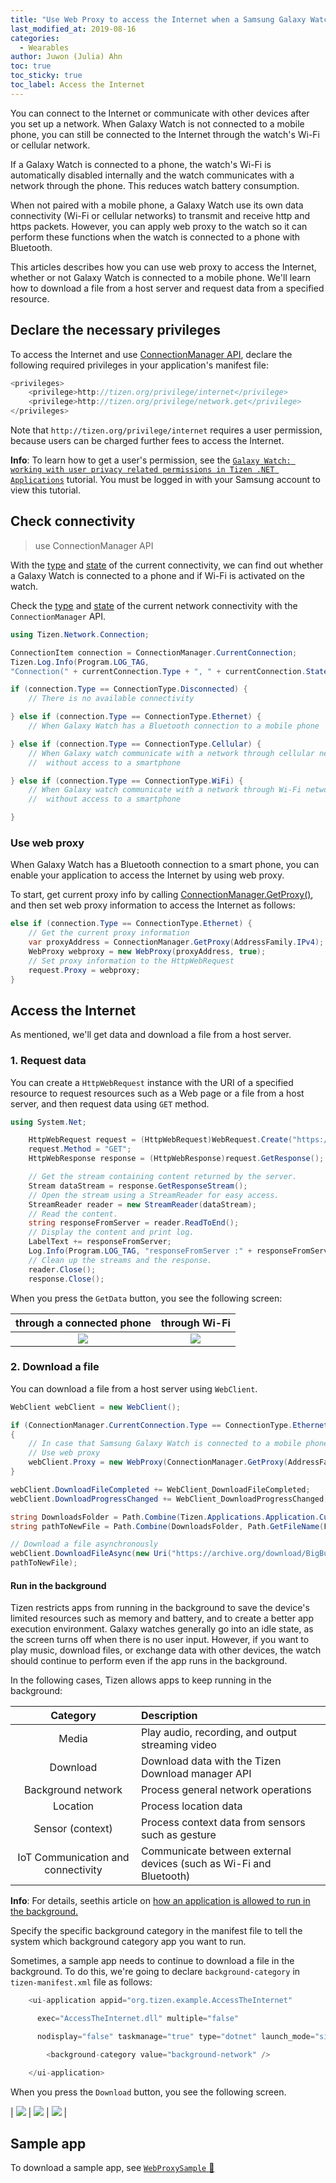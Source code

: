```yaml
---
title: "Use Web Proxy to access the Internet when a Samsung Galaxy Watch and a phone are connected with Bluetooth"
last_modified_at: 2019-08-16
categories:
  - Wearables
author: Juwon (Julia) Ahn
toc: true
toc_sticky: true
toc_label: Access the Internet
---
```


You can connect to the Internet or communicate with other devices after you set up a network. When Galaxy Watch is not connected to a mobile phone, you can still be connected to the Internet through the watch's Wi-Fi or cellular network.

If a Galaxy Watch is connected to a phone, the watch's Wi-Fi is automatically disabled internally and the watch communicates with a network through the phone. This reduces watch battery consumption.

When not paired with a mobile phone, a Galaxy Watch use its own data connectivity (Wi-Fi or cellular networks) to transmit and receive http and https packets. However, you can apply web proxy to the watch so it can perform these functions when the watch is connected to a phone with Bluetooth.

This articles describes how you can use web proxy to access the Internet, whether or not Galaxy Watch is connected to a mobile phone. We'll learn how to download a file from a host server and request data from a specified resource.

## Declare the necessary privileges

To access the Internet and use [ConnectionManager API][TizenConnectionManager], declare the following required privileges in your application's manifest file:

```c#
<privileges>
    <privilege>http://tizen.org/privilege/internet</privilege>
    <privilege>http://tizen.org/privilege/network.get</privilege>
</privileges>
```

Note that `http://tizen.org/privilege/internet` requires a user permission, because users can be charged further fees to access the Internet.

**Info**: To learn how to get a user's permission, see the [`Galaxy Watch: working with user privacy related permissions in Tizen .NET Applications`][user-privacy-related-permissions] tutorial. You must be logged in with your Samsung account to view this tutorial.

## Check connectivity

 > use ConnectionManager API

With the [type][ConnectionItem_Type] and [state][ConnectionItem_State] of the current connectivity, we can find out whether a Galaxy Watch is connected to a phone and if Wi-Fi is activated on the watch.

Check the [type][ConnectionItem_Type] and [state][ConnectionItem_State] of the current network connectivity with the `ConnectionManager` API.

```c#
using Tizen.Network.Connection;

ConnectionItem connection = ConnectionManager.CurrentConnection;
Tizen.Log.Info(Program.LOG_TAG,
"Connection(" + currentConnection.Type + ", " + currentConnection.State + ")");

if (connection.Type == ConnectionType.Disconnected) {
    // There is no available connectivity

} else if (connection.Type == ConnectionType.Ethernet) {
    // When Galaxy Watch has a Bluetooth connection to a mobile phone

} else if (connection.Type == ConnectionType.Cellular) {
    // When Galaxy watch communicate with a network through cellular network,
    //  without access to a smartphone

} else if (connection.Type == ConnectionType.WiFi) {
    // When Galaxy watch communicate with a network through Wi-Fi network,
    //  without access to a smartphone

}

```

### Use web proxy

When Galaxy Watch has a Bluetooth connection to a smart phone, you can enable your application to access the Internet by using web proxy.

To start, get current proxy info by calling [ConnectionManager.GetProxy()][ConnectionManager.GetProxy], and then set web proxy information to access the Internet as follows:

```c#
else if (connection.Type == ConnectionType.Ethernet) {
    // Get the current proxy information
    var proxyAddress = ConnectionManager.GetProxy(AddressFamily.IPv4);
    WebProxy webproxy = new WebProxy(proxyAddress, true);
    // Set proxy information to the HttpWebRequest
    request.Proxy = webproxy;
}
```


## Access the Internet
As mentioned, we'll get data and download a file from a host server.


### 1. Request data

You can create a `HttpWebRequest` instance with the URI of a specified resource to request resources such as a Web page or a file from a host server, and then request data using `GET` method.

```c#
using System.Net;

    HttpWebRequest request = (HttpWebRequest)WebRequest.Create("https://samsung.github.io/Tizen.NET/");
    request.Method = "GET";
    HttpWebResponse response = (HttpWebResponse)request.GetResponse();

    // Get the stream containing content returned by the server.
    Stream dataStream = response.GetResponseStream();
    // Open the stream using a StreamReader for easy access.
    StreamReader reader = new StreamReader(dataStream);
    // Read the content.
    string responseFromServer = reader.ReadToEnd();
    // Display the content and print log.
    LabelText += responseFromServer;
    Log.Info(Program.LOG_TAG, "responseFromServer :" + responseFromServer);
    // Clean up the streams and the response.
    reader.Close();
    response.Close();
```

When you press the `GetData` button, you see the following screen:

| through a connected phone | through Wi-Fi |
|:----------------------:|:----------:|
| ![][thru_connected_mobile] | ![][thru_wifi] |

### 2. Download a file

You can download a file from a host server using `WebClient`.

```c#
WebClient webClient = new WebClient();

if (ConnectionManager.CurrentConnection.Type == ConnectionType.Ethernet)
{
    // In case that Samsung Galaxy Watch is connected to a mobile phone,
    // Use web proxy
    webClient.Proxy = new WebProxy(ConnectionManager.GetProxy(AddressFamily.IPv4), true);
}

webClient.DownloadFileCompleted += WebClient_DownloadFileCompleted;
webClient.DownloadProgressChanged += WebClient_DownloadProgressChanged;

string DownloadsFolder = Path.Combine(Tizen.Applications.Application.Current.DirectoryInfo.Data, "Downloads");
string pathToNewFile = Path.Combine(DownloadsFolder, Path.GetFileName(FileToDownload));

// Download a file asynchronously
webClient.DownloadFileAsync(new Uri("https://archive.org/download/BigBuckBunny_328/BigBuckBunny_512kb.mp4"),
pathToNewFile);
```

####  Run in the background

Tizen restricts apps from running in the background to save the device's limited resources such as memory and battery, and to create a better app execution environment. Galaxy watches generally go into an idle state, as the screen turns off when there is no user input. However, if you want to play music, download files, or exchange data with other devices, the watch should continue to perform even if the app runs in the background.

In the following cases, Tizen allows apps to keep running in the background:

| Category | Description |
| :-: | :--- |
| Media | Play audio, recording, and output streaming video |
| Download | Download data with the Tizen Download manager API |
| Background network | Process general network operations |
| Location | Process location data |
| Sensor (context) | Process context data from sensors such as gesture |
| IoT Communication and connectivity | Communicate between external devices (such as Wi-Fi and Bluetooth) |

**Info**: For details, seethis article on [how an application is allowed to run in the background.][background_category]

Specify the specific background category in the manifest file to tell the system which background category app you want to run.

Sometimes, a sample app needs to continue to download a file in the background. To do this, we're going to declare `background-category` in `tizen-manifest.xml` file as follows:

```c#
    <ui-application appid="org.tizen.example.AccessTheInternet"

      exec="AccessTheInternet.dll" multiple="false"

      nodisplay="false" taskmanage="true" type="dotnet" launch_mode="single">

        <background-category value="background-network" />

    </ui-application>
```

When you press the `Download` button, you see the following screen.

| ![][download_1] | ![][download_2] | ![][download_3] |


## Sample app

To download a sample app, see [`WebProxySample` :link:][WebProxySample]

[TizenConnectionManager]: https://developer.tizen.org/dev-guide/csapi/api/Tizen.Network.Connection.ConnectionManager.html
[ConnectionItem_Type]: https://developer.tizen.org/dev-guide/csapi/api/Tizen.Network.Connection.ConnectionItem.html#Tizen_Network_Connection_ConnectionItem_Type
[ConnectionItem_State]: https://developer.tizen.org/dev-guide/csapi/api/Tizen.Network.Connection.ConnectionItem.html#Tizen_Network_Connection_ConnectionItem_State
[ConnectionManager.GetProxy]: https://developer.tizen.org/dev-guide/csapi/api/Tizen.Network.Connection.ConnectionManager.html#Tizen_Network_Connection_ConnectionManager_GetProxy_Tizen_Network_Connection_AddressFamily_
[user-privacy-related-permissions]: https://program.developer.samsung.com/2019/04/26/galaxy-watch-working-with-user-privacy-related-permissions-in-tizen-net-applications/
[background_category]: https://developer.tizen.org/dev-guide/2.4/org.tizen.guides/html/native/app/application_n.htm#allow_bg

[thru_wifi]: {{site.url}}{{site.baseurl}}/assets/images/posts/web-proxy/use_httpwebresponse_thru_wifi.png
[thru_connected_mobile]: {{site.url}}{{site.baseurl}}/assets/images/posts/web-proxy/use_httpwebresponse_thru_connected_mobile.png
[download_1]: {{site.url}}{{site.baseurl}}/assets/images/posts/web-proxy/download_a_flie_using_webclient_1.png
[download_2]: {{site.url}}{{site.baseurl}}/assets/images/posts/web-proxy/download_a_flie_using_webclient_2.png
[download_3]: {{site.url}}{{site.baseurl}}/assets/images/posts/web-proxy/download_a_flie_using_webclient_3.png

[WebProxySample]: https://github.com/Samsung/Tizen-CSharp-Samples/tree/master/Wearable/WebProxySample
